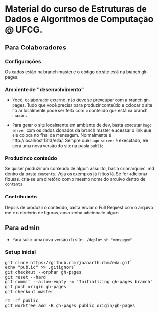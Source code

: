# Material do curso de Estruturas de Dados e Algoritmos de Computação @ UFCG.


## Para Colaboradores

### Configurações

Os dados estão na branch master e o código do site está na branch gh-pages.

### Ambiente de "desenvolvimento"

* Você, colaborador externo, não deve se preocupar com a branch gh-pages. Tudo que você precisa para produzir conteúdo e colocar o site no ar localmente pode ser feito com
o conteúdo que está na branch master.

* Para gerar o site localmente em ambiente de dev, basta executar `hugo server` com os dados clonados da branch master e acessar o link que ele coloca no final da mensagem. Normalmente é http://localhost:1313/eda/.
Sempre que `hugo server` é executado, ele gera uma nova versão do site na pasta `public`.

### Produzindo conteúdo

Se quiser produzir um conteúdo de algum assunto, basta criar arquivo .md dentro da pasta `contents`. Veja os exemplos já feitos lá. Se for adicionar figuras, cria-se um diretório com o mesmo
nome do arquivo dentro de `contents`.

### Contribuindo

Depois de produzir o conteúdo, basta enviar o Pull Request com o arquivo md e o diretório de figuras, caso tenha adicionado algum.

## Para admin

* Para subir uma nova versão do site: `./deploy.sh "mensagem"`

### Set up inicial

<pre>
git clone https://github.com/joaoarthurbm/eda.git`
echo "public" >> .gitignore`
git checkout --orphan gh-pages
git reset --hard
git commit --allow-empty -m "Initializing gh-pages branch"
git push origin gh-pages
git checkout master
</pre>

<pre>
rm -rf public
git worktree add -B gh-pages public origin/gh-pages
</pre>
